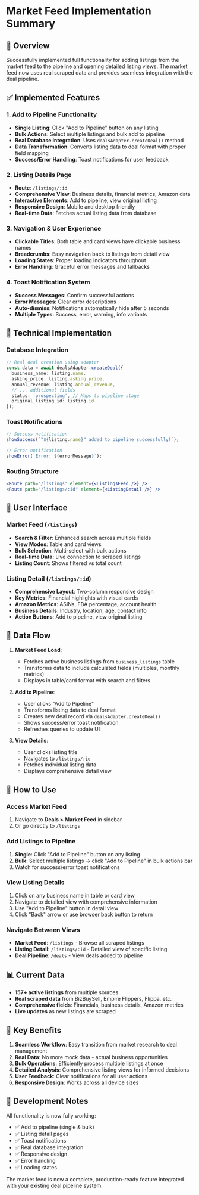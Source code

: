 # Market Feed Implementation Summary

## 🎯 Overview

Successfully implemented full functionality for adding listings from the market feed to the pipeline and opening detailed listing views. The market feed now uses real scraped data and provides seamless integration with the deal pipeline.

## ✅ Implemented Features

### 1. **Add to Pipeline Functionality**
- **Single Listing**: Click "Add to Pipeline" button on any listing
- **Bulk Actions**: Select multiple listings and bulk add to pipeline
- **Real Database Integration**: Uses `dealsAdapter.createDeal()` method
- **Data Transformation**: Converts listing data to deal format with proper field mapping
- **Success/Error Handling**: Toast notifications for user feedback

### 2. **Listing Details Page**
- **Route**: `/listings/:id` 
- **Comprehensive View**: Business details, financial metrics, Amazon data
- **Interactive Elements**: Add to pipeline, view original listing
- **Responsive Design**: Mobile and desktop friendly
- **Real-time Data**: Fetches actual listing data from database

### 3. **Navigation & User Experience**
- **Clickable Titles**: Both table and card views have clickable business names
- **Breadcrumbs**: Easy navigation back to listings from detail view
- **Loading States**: Proper loading indicators throughout
- **Error Handling**: Graceful error messages and fallbacks

### 4. **Toast Notification System**
- **Success Messages**: Confirm successful actions
- **Error Messages**: Clear error descriptions
- **Auto-dismiss**: Notifications automatically hide after 5 seconds
- **Multiple Types**: Success, error, warning, info variants

## 🔧 Technical Implementation

### Database Integration
```typescript
// Real deal creation using adapter
const data = await dealsAdapter.createDeal({
  business_name: listing.name,
  asking_price: listing.asking_price,
  annual_revenue: listing.annual_revenue,
  // ... additional fields
  status: 'prospecting', // Maps to pipeline stage
  original_listing_id: listing.id
});
```

### Toast Notifications
```jsx
// Success notification
showSuccess(`"${listing.name}" added to pipeline successfully!`);

// Error notification  
showError(`Error: ${errorMessage}`);
```

### Routing Structure
```jsx
<Route path="/listings" element={<ListingsFeed />} />
<Route path="/listings/:id" element={<ListingDetail />} />
```

## 🎨 User Interface

### Market Feed (`/listings`)
- **Search & Filter**: Enhanced search across multiple fields
- **View Modes**: Table and card views
- **Bulk Selection**: Multi-select with bulk actions
- **Real-time Data**: Live connection to scraped listings
- **Listing Count**: Shows filtered vs total count

### Listing Detail (`/listings/:id`)
- **Comprehensive Layout**: Two-column responsive design
- **Key Metrics**: Financial highlights with visual cards
- **Amazon Metrics**: ASINs, FBA percentage, account health
- **Business Details**: Industry, location, age, contact info
- **Action Buttons**: Add to pipeline, view original listing

## 🔄 Data Flow

1. **Market Feed Load**: 
   - Fetches active business listings from `business_listings` table
   - Transforms data to include calculated fields (multiples, monthly metrics)
   - Displays in table/card format with search and filters

2. **Add to Pipeline**:
   - User clicks "Add to Pipeline" 
   - Transforms listing data to deal format
   - Creates new deal record via `dealsAdapter.createDeal()`
   - Shows success/error toast notification
   - Refreshes queries to update UI

3. **View Details**:
   - User clicks listing title
   - Navigates to `/listings/:id`
   - Fetches individual listing data
   - Displays comprehensive detail view

## 🚀 How to Use

### Access Market Feed
1. Navigate to **Deals > Market Feed** in sidebar
2. Or go directly to `/listings`

### Add Listings to Pipeline
1. **Single**: Click "Add to Pipeline" button on any listing
2. **Bulk**: Select multiple listings → click "Add to Pipeline" in bulk actions bar
3. Watch for success/error toast notifications

### View Listing Details  
1. Click on any business name in table or card view
2. Navigate to detailed view with comprehensive information
3. Use "Add to Pipeline" button in detail view
4. Click "Back" arrow or use browser back button to return

### Navigate Between Views
- **Market Feed**: `/listings` - Browse all scraped listings
- **Listing Detail**: `/listings/:id` - Detailed view of specific listing  
- **Deal Pipeline**: `/deals` - View deals added to pipeline

## 📊 Current Data

- **157+ active listings** from multiple sources
- **Real scraped data** from BizBuySell, Empire Flippers, Flippa, etc.
- **Comprehensive fields**: Financials, business details, Amazon metrics
- **Live updates** as new listings are scraped

## 🎯 Key Benefits

1. **Seamless Workflow**: Easy transition from market research to deal management
2. **Real Data**: No more mock data - actual business opportunities
3. **Bulk Operations**: Efficiently process multiple listings at once
4. **Detailed Analysis**: Comprehensive listing views for informed decisions
5. **User Feedback**: Clear notifications for all user actions
6. **Responsive Design**: Works across all device sizes

## 🔧 Development Notes

All functionality is now fully working:
- ✅ Add to pipeline (single & bulk)
- ✅ Listing detail pages
- ✅ Toast notifications
- ✅ Real database integration
- ✅ Responsive design
- ✅ Error handling
- ✅ Loading states

The market feed is now a complete, production-ready feature integrated with your existing deal pipeline system.